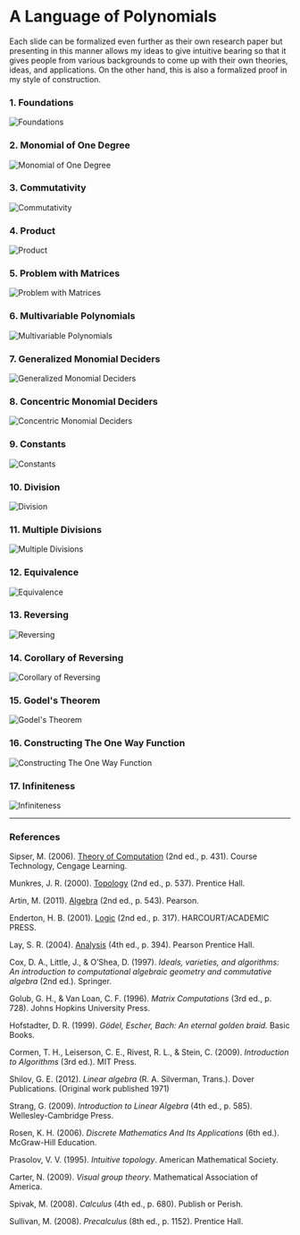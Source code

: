 # A Language of Polynomials

Each slide can be formalized even further as their own research paper but presenting in this manner allows my ideas to give intuitive bearing so that it gives people from various backgrounds to come up with their own theories, ideas, and applications. On the other hand, this is also a formalized proof in my style of construction.

### 1. Foundations
![Foundations](Resources/01ALanguageOfPolynomials.jpg)
### 2. Monomial of One Degree
![Monomial of One Degree](Resources/02MonomialOfOneDegree.jpg)
### 3. Commutativity
![Commutativity](Resources/03Commutativity.jpg)
### 4. Product
![Product](Resources/04ProductOfMonomial.jpg)
### 5. Problem with Matrices
![Problem with Matrices](Resources/05AProblemWithTheLanguageOfPolynomials.jpg)
### 6. Multivariable Polynomials
![Multivariable Polynomials](Resources/06MonomialsOfMoreThanOneVariable.jpg)
### 7. Generalized Monomial Deciders
![Generalized Monomial Deciders](Resources/07TheGeneralizedMonomialDecider.jpg)
### 8. Concentric Monomial Deciders
![Concentric Monomial Deciders](Resources/08MonomialDecidersWithConstantOfOne.jpg)
### 9. Constants
![Constants](Resources/09TheConstantOfMonomialDecider.jpg)
### 10. Division
![Division](Resources/10DivisionOfMonomialDeciders.jpg)
### 11. Multiple Divisions
![Multiple Divisions](Resources/11MultipleDivisionsOfMonomialDecider.jpg)
### 12. Equivalence
![Equivalence](Resources/12EquivalenceInPartitioning.jpg)
### 13. Reversing
![Reversing](Resources/13EasyToComputeOneWayHardToFindTheOther.jpg)
### 14. Corollary of Reversing
![Corollary of Reversing](Resources/14UniquenessOfThePathsOfEquivalentMonomialDeciders.jpg)
### 15. Godel's Theorem
![Godel's Theorem](Resources/15Godel.jpg)
### 16. Constructing The One Way Function
![Constructing The One Way Function](Resources/16ASideNoteOfTheTheoremsRelatingToProbability.jpg)
### 17. Infiniteness
![Infiniteness](Resources/17ATheoremOfInfiniteness.jpg)

-----

### References
Sipser, M. (2006). [Theory of Computation](https://en.wikipedia.org/wiki/Introduction_to_the_Theory_of_Computation) (2nd ed., p. 431). Course Technology, Cengage Learning.

Munkres, J. R. (2000). [Topology](https://math.ucr.edu/~res/math205B-2018/Munkres%20-%20Topology.pdf) (2nd ed., p. 537). Prentice Hall.

Artin, M. (2011). [Algebra](https://math.mit.edu/~hrm/palestine/artin-algebra.pdf) (2nd ed., p. 543). Pearson.

Enderton, H. B. (2001). [Logic](https://dn790009.ca.archive.org/0/items/MathematicalIntroductionToLogicEnderton/MathematicalIntroductionToLogic-Enderton.pdf) (2nd ed., p. 317). HARCOURT/ACADEMIC PRESS.

Lay, S. R. (2004). [Analysis](https://zlib.pub/book/analysis-with-an-introduction-to-proof-1q70kqfatdhg) (4th ed., p. 394). Pearson Prentice Hall.

Cox, D. A., Little, J., & O’Shea, D. (1997). *Ideals, varieties, and algorithms: An introduction to computational algebraic geometry and commutative algebra* (2nd ed.). Springer.

Golub, G. H., & Van Loan, C. F. (1996). *Matrix Computations* (3rd ed., p. 728). Johns Hopkins University Press.

Hofstadter, D. R. (1999). *Gödel, Escher, Bach: An eternal golden braid.* Basic Books.

Cormen, T. H., Leiserson, C. E., Rivest, R. L., & Stein, C. (2009). *Introduction to Algorithms* (3rd ed.). MIT Press.

Shilov, G. E. (2012). *Linear algebra* (R. A. Silverman, Trans.). Dover Publications. (Original work published 1971)

Strang, G. (2009). *Introduction to Linear Algebra* (4th ed., p. 585). Wellesley-Cambridge Press.

Rosen, K. H. (2006). *Discrete Mathematics And Its Applications* (6th ed.). McGraw-Hill Education.

Prasolov, V. V. (1995). *Intuitive topology*. American Mathematical Society.

Carter, N. (2009). *Visual group theory*. Mathematical Association of America.

Spivak, M. (2008). *Calculus* (4th ed., p. 680). Publish or Perish.

Sullivan, M. (2008). *Precalculus* (8th ed., p. 1152). Prentice Hall.
